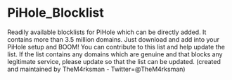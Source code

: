 # PiHole_Blocklist 
Readily available blocklists for PiHole which can be directly added. It contains more than 3.5 million domains. Just download and add into your PiHole setup and BOOM!
You can contribute to this list and help update the list. 
If the list contains any domains which are genuine and that blocks any legitimate service, please update so that the list can be updated.
(created and maintained by TheM4rksman - Twitter=@TheM4rksman)
